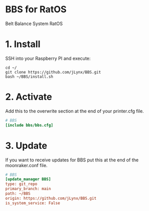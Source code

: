# BBS for RatOS
Belt Balance System RatOS

# 1. Install
SSH into your Raspberry PI and execute:
```
cd ~/
git clone https://github.com/jLynx/BBS.git
bash ~/BBS/install.sh
```

# 2. Activate
Add this to the overwrite section at the end of your printer.cfg file.
```ini
# BBS
[include bbs/bbs.cfg]
```
# 3. Update
If you want to receive updates for BBS put this at the end of the moonraker.conf file.
```ini
# BBS
[update_manager BBS]
type: git_repo
primary_branch: main
path: ~/BBS
origin: https://github.com/jLynx/BBS.git
is_system_service: False
```